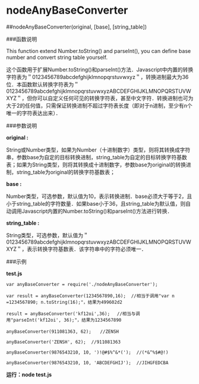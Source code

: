 nodeAnyBaseConverter
====================

##nodeAnyBaseConverter(original, [base], [string_table])

###函数说明

This function extend Number.toString() and parseInt(), you can define base number and convert string table yourself.

这个函数用于扩展Number.toString()和parseInt()方法．Javascript中内置的转换字符表为＂0123456789abcdefghijklmnopqrstuvwxyz＂，转换进制最大为36位．本函数默认转换字符表为＂0123456789abcdefghijklmnopqrstuvwxyzABCDEFGHIJKLMNOPQRSTUVWXYZ＂，但你可以自定义任何可见的转换字符表，甚至中文字符．转换进制也可为大于2的任何值，只需保证转换进制不超过字符表长度（即对于n进制，至少有n个唯一的字符表达出来）．

###参数说明

**original :**

String或Number类型，如果为Number（十进制数字）类型，则将其转换成字符串，参数base为自定的目标转换进制，string_table为自定的目标转换字符基数表；如果为String类型，则将其转换成十进制数字，参数base为original的转换进制，string_table为original的转换字符基数表；

**base :**

Number类型，可选参数，默认值为10，表示转换进制．base必须大于等于2，且小于string_table的字符数量．如果base小于36，且string_table为默认值，则自动调用Javascript内置的Number.toString()和parseInt()方法进行转换．

**string_table :**

String类型，可选参数，默认值为＂0123456789abcdefghijklmnopqrstuvwxyzABCDEFGHIJKLMNOPQRSTUVWXYZ＂，表示转换字符基数表．该字符串中的字符必须唯一．

###示例

**test.js**

    var anyBaseConverter = require('./nodeAnyBaseConverter');
    
    var result = anyBaseConverter(1234567890,16);  //相当于调用"var n =1234567890; n.toString(16);"，结果为499602d2
    
    result = anyBaseConverter('kf12oi',36); 　//相当与调用"parseInt('kf12oi', 36);"，结果为1234567890
    
    anyBaseConverter(911081363, 62);　　//ZENSH 
    
    anyBaseConverter('ZENSH', 62);  //911081363
    
    anyBaseConverter(9876543210, 10, ')!@#$%^&*(');  //(*&^%$#@!)
    
    anyBaseConverter(9876543210, 10, 'ABCDEFGHIJ');  //JIHGFEDCBA

**运行：node test.js**
